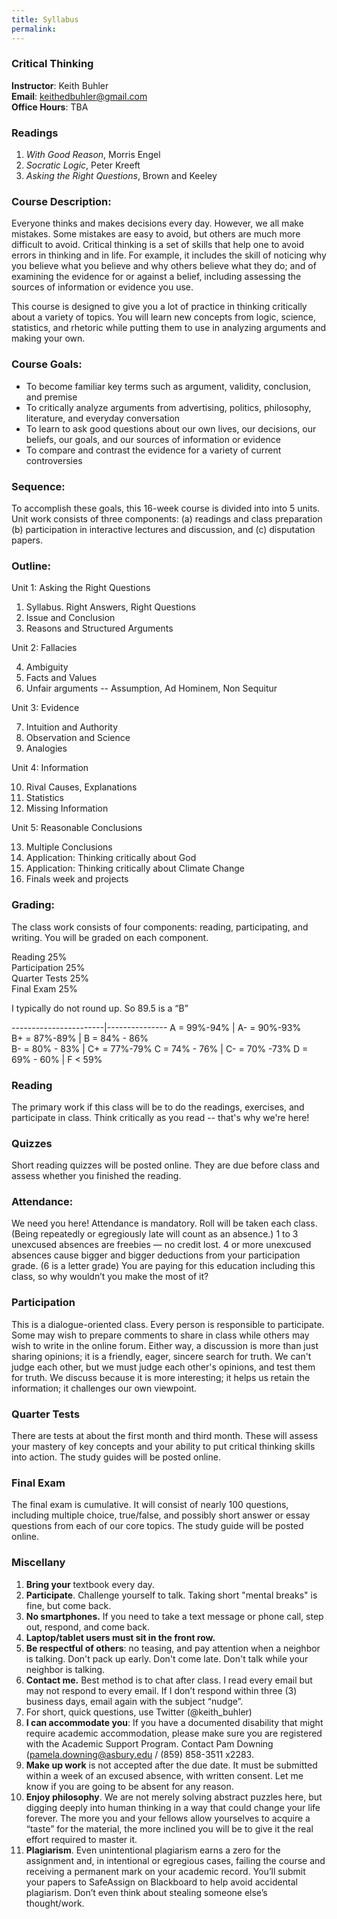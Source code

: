 ```yaml
---
title: Syllabus 
permalink: 
---
```


### Critical Thinking
**Instructor**: Keith Buhler   
**Email**: [keithedbuhler@gmail.com](emailto:keithedbuhler@gmail.com)   
**Office Hours**: TBA


### Readings

1. *With Good Reason*, Morris Engel
2. *Socratic Logic*, Peter Kreeft
3. *Asking the Right Questions*, Brown and Keeley


### Course Description: 

Everyone thinks and makes decisions every day. However, we all make mistakes. Some mistakes are easy to avoid, but others are much more difficult to avoid. Critical thinking is a set of skills that help one to avoid errors in thinking and in life. For example, it includes the skill of noticing why you believe what you believe and why others believe what they do; and of examining the evidence for or against a belief, including assessing the sources of information or evidence you use. 

This course is designed to give you a lot of practice in thinking critically about a variety of topics. You will learn new concepts from logic, science, statistics, and rhetoric while putting them to use in analyzing arguments and making your own.


### Course Goals: 

* To become familiar key terms such as argument, validity, conclusion, and premise
* To critically analyze arguments from advertising, politics, philosophy, literature, and everyday conversation 
* To learn to ask good questions about our own lives, our decisions, our beliefs, our goals, and our sources of information or evidence
* To compare and contrast the evidence for a variety of current controversies

### Sequence:

To accomplish these goals, this 16-week course is divided into into 5 units.  Unit work consists of three components: (a) readings and class preparation (b) participation in interactive lectures and discussion, and (c) disputation papers. 

### Outline:

Unit 1: Asking the Right Questions

1. Syllabus. Right Answers, Right Questions
2. Issue and Conclusion
3. Reasons and Structured Arguments

Unit 2: Fallacies

4. Ambiguity
5. Facts and Values
6. Unfair arguments -- Assumption, Ad Hominem, Non Sequitur

Unit 3: Evidence

7. Intuition and Authority
8. Observation and Science
9. Analogies

Unit 4: Information

10. Rival Causes, Explanations
11. Statistics
12. Missing Information

Unit 5: Reasonable Conclusions

13. Multiple Conclusions
14. Application: Thinking critically about God 
15. Application: Thinking critically about Climate Change
16. Finals week and projects



### Grading: 

The class work consists of four components: reading, participating, and writing. You will be graded on each component.

Reading                 25%   
Participation           25%   
Quarter Tests           25%  
Final Exam              25%     

I typically do not round up. So 89.5 is a “B”

-----------------------|---------------
A  = 99%-94% |       A- = 90%-93%   
B+ = 87%-89%   |   B  = 84% - 86%         
B-  = 80% - 83% |   C+ = 77%-79%
C   = 74% - 76%  |   C-  = 70% -73%
D  = 69% - 60%   |  F  < 59%  


### Reading

The primary work if this class will be to do the readings, exercises, and participate in class. Think critically as you read -- that's why we're here!

### Quizzes
Short reading quizzes will be posted online. They are due before class and assess whether you finished the reading. 

### Attendance:
We need you here! Attendance is mandatory. Roll will be taken each class. (Being repeatedly or egregiously late will count as an absence.) 1 to 3 unexcused absences are freebies — no credit lost. 4 or more unexcused absences cause bigger and bigger deductions from your participation grade. (6 is a letter grade) You are paying for this education including this class, so why wouldn’t you make the most of it?  

### Participation

This is a dialogue-oriented class. Every person is responsible to participate. Some may wish to prepare comments to share in class while others may wish to write in the online forum. Either way, a discussion is more than just sharing opinions; it is a friendly, eager, sincere search for truth. We can't judge each other, but we must judge each other's opinions, and test them for truth. We discuss because it is more interesting; it helps us retain the information; it challenges our own viewpoint.

### Quarter Tests

There are tests at about the first month and third month. These will assess your mastery of key concepts and your ability to put critical thinking skills into action. The study guides will be posted online. 

### Final Exam

The final exam is cumulative. It will consist of nearly 100 questions, including multiple choice, true/false, and possibly short answer or essay questions from each of our core topics. The study guide will be posted online. 



### Miscellany
1. **Bring your** textbook every day. 
2. **Participate**. Challenge yourself to talk. Taking short "mental breaks" is fine, but come back. 
3. **No smartphones.** If you need to take a text message or phone call, step out, respond, and come back. 
3. **Laptop/tablet users must sit in the front row.**
3. **Be respectful of others**: no teasing, and pay attention when a neighbor is talking. Don't pack up early. Don't come late. Don't talk while your neighbor is talking.
5. **Contact me.** Best method is to chat after class. I read every email but may not respond to every email. If I don’t respond within three (3) business days, email again with the subject “nudge”.
6. For short, quick questions, use Twitter (@keith_buhler)
6. **I can accommodate you**: If you have a documented disability that might require academic accommodation, please make sure you are registered with the Academic Support Program. Contact Pam Downing (pamela.downing@asbury.edu / (859) 858-3511 x2283.
7. **Make up work** is not accepted after the due date. It must be submitted within a week of an excused absence, with written consent. Let me know if you are going to be absent for any reason.
9. **Enjoy philosophy**. We are not merely solving abstract puzzles here, but digging deeply into human thinking in a way that could change your life forever. The more you and your fellows allow yourselves to acquire a “taste” for the material, the more inclined you will be to give it the real effort required to master it. 
8. **Plagiarism**. Even unintentional plagiarism earns a zero for the assignment and, in intentional or egregious cases, failing the course and receiving a permanent mark on your academic record. You’ll submit your papers to SafeAssign on Blackboard to help avoid accidental plagiarism. Don’t even think about stealing someone else’s thought/work. 
